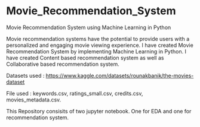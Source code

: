 # Movie_Recommendation_System

Movie Recommendation System using Machine Learning in Python

Movie recommendation systems have the potential to provide users with a personalized and engaging movie viewing experience. I have created Movie Recommendation System by implementing Machine Learning in Python. I have created Content based recommendation system as well as Collaborative based recommendation system.

Datasets used : https://www.kaggle.com/datasets/rounakbanik/the-movies-dataset

File used : keywords.csv, ratings_small.csv, credits.csv, movies_metadata.csv.

This Repository consisits of two jupyter notebook. One for EDA and one for recommendation system.
